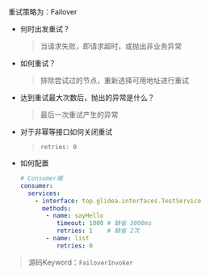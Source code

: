 重试策略为：Failover

* 何时出发重试？

  > 当请求失败，即请求超时，或抛出非业务异常

* 如何重试？

  > 排除尝试过的节点，重新选择可用地址进行重试

* 达到重试最大次数后，抛出的异常是什么？

  > 最后一次重试产生的异常

* 对于非幂等接口如何关闭重试

  >`retries: 0`

* 如何配置

  ```yaml
  # Consumer端
  consumer:
    services:
      - interface: top.glidea.interfaces.TestService
        methods:
         - name: sayHello
            timeout: 1000 # 缺省 3000ms
            retries: 1    # 缺省 2次
         - name: list
            retries: 0
  ```

> 源码Keyword：`FailoverInvoker`